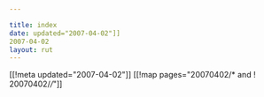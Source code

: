```yaml
---

title: index
date: updated="2007-04-02"]]
2007-04-02
layout: rut
---
```


[[!meta updated="2007-04-02"]]
[[!map pages="20070402/* and ! 20070402/*/*"]]
